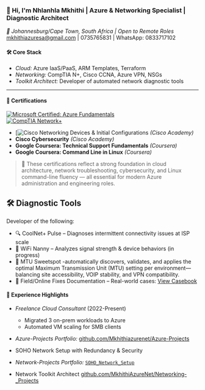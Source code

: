 ### 👋 Hi, I'm Nhlanhla Mkhithi | Azure & Networking Specialist | Diagnostic Architect
*📍 Johannesburg/Cape Town, South Africa | Open to Remote Roles*  
mkhithiazuresa@gmail.com | 0735765831 | WhatsApp: 0833717102

#### 🛠 Core Stack  
- *Cloud:* Azure IaaS/PaaS, ARM Templates, Terraform  
- *Networking:* CompTIA N+, Cisco CCNA, Azure VPN, NSGs  
- *Toolkit Architect:* Developer of automated network diagnostic tools

---

#### 📜 Certifications

[![Microsoft Certified: Azure Fundamentals](https://img.shields.io/badge/Microsoft-AZ900-blue?logo=microsoftazure&logoColor=white)](https://www.credly.com/badges)  
[![CompTIA Network+](https://img.shields.io/badge/CompTIA-N%2B-blue?logo=comptia&logoColor=white)](https://www.credly.com/badges)

- [![Cisco Networking Devices & Initial Configurations](https://www.credly.com/badges/99372a8d-de68-478a-b86b-6f8a6547de2f) *(Cisco Academy)*
- **Cisco Cybersecurity** *(Cisco Academy)*
- **Google Coursera: Technical Support Fundamentals** *(Coursera)*
- **Google Coursera: Command Line in Linux** *(Coursera)*

> 🧠 These certifications reflect a strong foundation in cloud architecture, network troubleshooting, cybersecurity, and Linux command-line fluency — all essential for modern Azure administration and engineering roles.


## 🛠️ Diagnostic Tools
Developer of the following:
- 🔍 CoolNet+ Pulse – Diagnoses intermittent connectivity issues at ISP scale
- 📶 WiFi Nanny – Analyzes signal strength & device behaviors (in progress)
- 🎯 MTU Sweetspot -automatically discovers, validates, and applies the optimal Maximum Transmission Unit (MTU) setting per environment—balancing site accessibility, VOIP stability, and VPN compatibility.
- 📘 Field/Online Fixes Documentation – Real-world cases: [View Casebook](./casebook/field_fixes.md) 





#### 💼 Experience Highlights  
- *Freelance Cloud Consultant* (2022-Present)  
  - Migrated 3 on-prem workloads to Azure  
  - Automated VM scaling for SMB clients  
- *Azure-Projects Portfolio:* [github.com/Mkhithiazurenet/Azure-Projects](https://github.com/Mkhithiazurenet/Azure-Projects)
- SOHO Network Setup with Redundancy & Security
-  *Network-Projects Portfolio:* [`SOHO_Network_Setup`](https://github.com/MkhithiAzureNet/Mkhithiazurenet/tree/main/Networking/SOHO_Network_Setup)

- Network Toolkit Architect 
[github.com/MkhithiAzureNet/Networking-_Projects](https://github.com/MkhithiAzureNet/Networking-_Projects)


